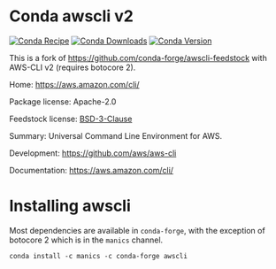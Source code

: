 Conda awscli v2
===============
[![Conda Recipe](https://img.shields.io/badge/recipe-awscli-green.svg)](https://anaconda.org/manics/awscli)
[![Conda Downloads](https://img.shields.io/conda/dn/manics/awscli.svg)](https://anaconda.org/manics/awscli)
[![Conda Version](https://img.shields.io/conda/vn/manics/awscli.svg)](https://anaconda.org/manics/awscli)

This is a fork of https://github.com/conda-forge/awscli-feedstock with AWS-CLI v2 (requires botocore 2).


Home: https://aws.amazon.com/cli/

Package license: Apache-2.0

Feedstock license: [BSD-3-Clause](https://github.com/conda-forge/awscli-feedstock/blob/master/LICENSE.txt)

Summary: Universal Command Line Environment for AWS.

Development: https://github.com/aws/aws-cli

Documentation: https://aws.amazon.com/cli/


Installing awscli
=================

Most dependencies are available in `conda-forge`, with the exception of botocore 2 which is in the `manics` channel.
```
conda install -c manics -c conda-forge awscli
```
